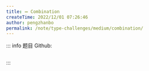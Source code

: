 ```yaml
---
title: ➖ Combination
createTime: 2022/12/01 07:26:46
author: pengzhanbo
permalink: /note/type-challenges/medium/combination/
---
```


::: info 题目
Github: []()

```ts
```
:::
